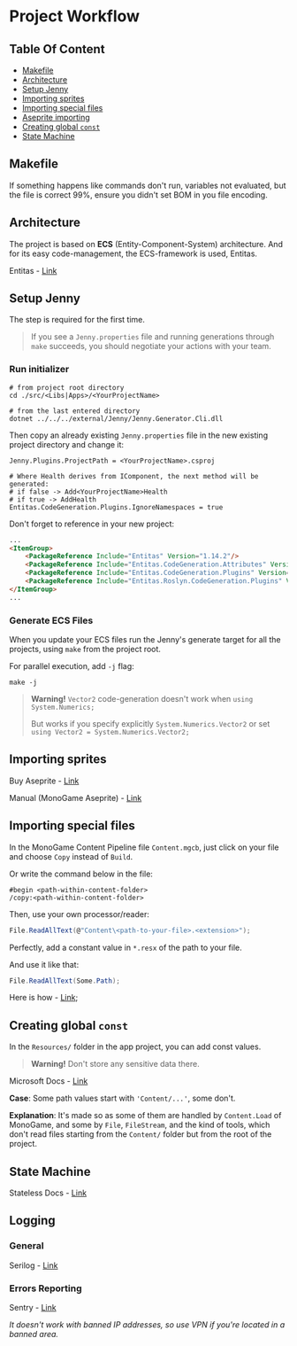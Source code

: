 ﻿# Project Workflow

## Table Of Content

- [Makefile](#makefile)
- [Architecture](#architecture)
- [Setup Jenny](#setup-jenny)
- [Importing sprites](#importing-sprites)
- [Importing special files](#importing-special-files)
- [Aseprite importing](#aseprite-importing)
- [Creating global `const`](#creating-global-const)
- [State Machine](#state-machine)

## Makefile

If something happens like commands don't run, variables not evaluated, but the file is correct 99%,
ensure you didn't set BOM in you file encoding.

## Architecture

The project is based on **ECS** (Entity-Component-System) architecture.
And for its easy code-management, the ECS-framework is used, Entitas.

Entitas - [Link](https://github.com/sschmid/Entitas)

## Setup Jenny

The step is required for the first time.

> If you see a `Jenny.properties` file and running generations through `make` succeeds, you should negotiate your
> actions with your team.

### Run initializer

```shell
# from project root directory
cd ./src/<Libs|Apps>/<YourProjectName>
```

```shell
# from the last entered directory
dotnet ../../../external/Jenny/Jenny.Generator.Cli.dll
```

Then copy an already existing `Jenny.properties` file in the new existing project directory and change it:

```shell
Jenny.Plugins.ProjectPath = <YourProjectName>.csproj

# Where Health derives from IComponent, the next method will be generated:
# if false -> Add<YourProjectName>Health 
# if true -> AddHealth
Entitas.CodeGeneration.Plugins.IgnoreNamespaces = true
```

Don't forget to reference in your new project:

```html
...
<ItemGroup>
    <PackageReference Include="Entitas" Version="1.14.2"/>
    <PackageReference Include="Entitas.CodeGeneration.Attributes" Version="1.14.1"/>
    <PackageReference Include="Entitas.CodeGeneration.Plugins" Version="1.14.2"/>
    <PackageReference Include="Entitas.Roslyn.CodeGeneration.Plugins" Version="1.14.2"/>
</ItemGroup>
...
```

### Generate ECS Files

When you update your ECS files run the Jenny's generate target for all the projects, using `make` from the project root.

For parallel execution, add `-j` flag:

```shell
make -j
```

> **Warning!**
> `Vector2` code-generation doesn't work when `using System.Numerics;`
>
> But works if you specify explicitly `System.Numerics.Vector2` or set `using Vector2 = System.Numerics.Vector2;`

## Importing sprites

Buy Aseprite - [Link](https://www.aseprite.org/)

Manual (MonoGame Aseprite) - [Link](https://monogameaseprite.net/)

## Importing special files

In the MonoGame Content Pipeline file `Content.mgcb`, just click on your file and choose `Copy` instead of `Build`.

Or write the command below in the file:

```
#begin <path-within-content-folder>
/copy:<path-within-content-folder>
```

Then, use your own processor/reader:

```csharp
File.ReadAllText(@"Content\<path-to-your-file>.<extension>");
```

Perfectly, add a constant value in `*.resx` of the path to your file.

And use it like that:

```csharp
File.ReadAllText(Some.Path);
```

Here is how - [Link](#creating-global-const);

## Creating global `const`

In the `Resources/` folder in the app project, you can add const values.

> **Warning!** Don't store any sensitive data there.

Microsoft Docs - [Link](https://learn.microsoft.com/en-us/dotnet/core/extensions/resources)

**Case**: Some path values start with `'Content/...'`, some don't.

**Explanation**: It's made so as some of them are handled by `Content.Load` of MonoGame, and some
by `File`, `FileStream`, and the kind of tools, which don't read files starting from the `Content/` folder but from the
root of the project.

## State Machine

Stateless Docs - [Link](https://github.com/dotnet-state-machine/stateless)

## Logging

### General

Serilog - [Link](https://serilog.net/)

### Errors Reporting

Sentry - [Link](https://docs.sentry.io/platforms/dotnet)

_It doesn't work with banned IP addresses, so use VPN if you're located in a banned area._
